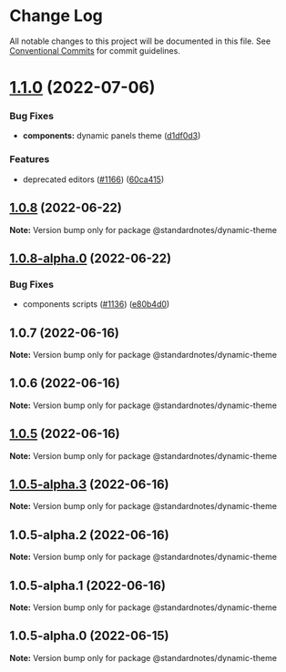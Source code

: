 # Change Log

All notable changes to this project will be documented in this file.
See [Conventional Commits](https://conventionalcommits.org) for commit guidelines.

# [1.1.0](https://github.com/standardnotes/app/compare/@standardnotes/dynamic-theme@1.0.8...@standardnotes/dynamic-theme@1.1.0) (2022-07-06)

### Bug Fixes

* **components:** dynamic panels theme ([d1df0d3](https://github.com/standardnotes/app/commit/d1df0d371a8afc60c17c79f35a1416804eedb9ec))

### Features

* deprecated editors ([#1166](https://github.com/standardnotes/app/issues/1166)) ([60ca415](https://github.com/standardnotes/app/commit/60ca4150446f9a14bb6a31416686c6d07a7d0cd9))

## [1.0.8](https://github.com/standardnotes/app/compare/@standardnotes/dynamic-theme@1.0.8-alpha.0...@standardnotes/dynamic-theme@1.0.8) (2022-06-22)

**Note:** Version bump only for package @standardnotes/dynamic-theme

## [1.0.8-alpha.0](https://github.com/standardnotes/app/compare/@standardnotes/dynamic-theme@1.0.7...@standardnotes/dynamic-theme@1.0.8-alpha.0) (2022-06-22)

### Bug Fixes

* components scripts ([#1136](https://github.com/standardnotes/app/issues/1136)) ([e80b4d0](https://github.com/standardnotes/app/commit/e80b4d0ffad495c758b593c30e1c4c754dda9b7e))

## 1.0.7 (2022-06-16)

**Note:** Version bump only for package @standardnotes/dynamic-theme

## 1.0.6 (2022-06-16)

**Note:** Version bump only for package @standardnotes/dynamic-theme

## [1.0.5](https://github.com/standardnotes/app/compare/@standardnotes/dynamic-theme@1.0.5-alpha.3...@standardnotes/dynamic-theme@1.0.5) (2022-06-16)

**Note:** Version bump only for package @standardnotes/dynamic-theme

## [1.0.5-alpha.3](https://github.com/standardnotes/app/compare/@standardnotes/dynamic-theme@1.0.5-alpha.2...@standardnotes/dynamic-theme@1.0.5-alpha.3) (2022-06-16)

**Note:** Version bump only for package @standardnotes/dynamic-theme

## 1.0.5-alpha.2 (2022-06-16)

**Note:** Version bump only for package @standardnotes/dynamic-theme

## 1.0.5-alpha.1 (2022-06-16)

**Note:** Version bump only for package @standardnotes/dynamic-theme

## 1.0.5-alpha.0 (2022-06-15)

**Note:** Version bump only for package @standardnotes/dynamic-theme

